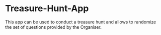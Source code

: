 # Treasure-Hunt-App
This app can be used to conduct a treasure hunt and allows to randomize the set of questions provided by the Organiser. 
